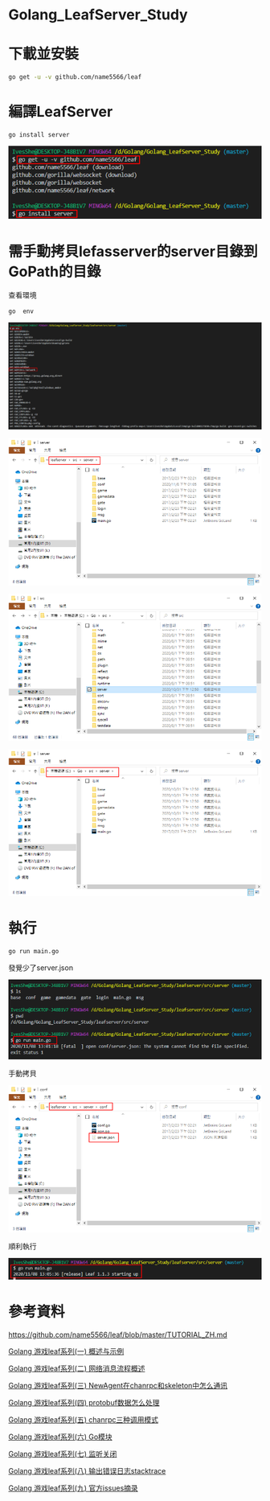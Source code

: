 # Golang_LeafServer_Study

# 下載並安裝

```bash
go get -u -v github.com/name5566/leaf
```

# 編譯LeafServer

```bash
go install server
```

![image](./images/20201108125907.png)



# 需手動拷貝lefasserver的server目錄到GoPath的目錄

查看環境

```bash
go  env
```

![image](./images/20201108130233.png)

![image](./images/20201108130702.png)

![image](./images/20201108130647.png)

![image](./images/20201108130712.png)


# 執行

```bash
go run main.go
```

發覺少了server.json

![image](./images/20201108130130.png)



手動拷貝

![image](./images/20201108130528.png)

順利執行

![image](./images/20201108130541.png)


# 參考資料

https://github.com/name5566/leaf/blob/master/TUTORIAL_ZH.md

[Golang 游戏leaf系列(一) 概述与示例](https://www.jianshu.com/p/8e33823f2479)

[Golang 游戏leaf系列(二) 网络消息流程概述](https://www.jianshu.com/p/c2585b5a0d1f)

[Golang 游戏leaf系列(三) NewAgent在chanrpc和skeleton中怎么通讯](https://www.jianshu.com/p/00313d3d7960)

[Golang 游戏leaf系列(四) protobuf数据怎么处理](https://www.jianshu.com/p/217f4d1a9e4e)

[Golang 游戏leaf系列(五) chanrpc三种调用模式](https://www.jianshu.com/p/37b2c724da54)

[Golang 游戏leaf系列(六) Go模块](https://www.jianshu.com/p/af17a869f4f0)

[Golang 游戏leaf系列(七) 监听关闭](https://www.jianshu.com/p/51c0448e6afc)

[Golang 游戏leaf系列(八) 输出错误日志stacktrace](https://www.jianshu.com/p/1d0a5c49ecf4)

[Golang 游戏leaf系列(九) 官方issues摘录](https://www.jianshu.com/p/042e9b643d1b)